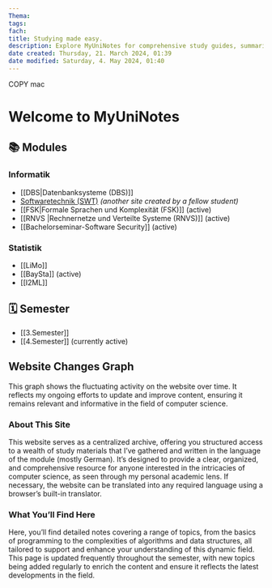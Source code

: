 ```yaml
---
Thema:
tags: 
fach: 
title: Studying made easy.
description: Explore MyUniNotes for comprehensive study guides, summaries, and academic resources tailored for students across Computer Science. Elevate your learning, ace your exams, and connect with peers for collaborative study. Your go-to for academic success!
date created: Thursday, 21. March 2024, 01:39
date modified: Saturday, 4. May 2024, 01:40
---
```

COPY mac 
# Welcome to MyUniNotes

## 📚 Modules

### Informatik
- [[DBS|Datenbanksysteme (DBS)]]
- [Softwaretechnik (SWT)](https://hustle-swt.vercel.app/) *(another site created by a fellow student)*
- [[FSK|Formale Sprachen und Komplexität (FSK)]] (active)
- [[RNVS |Rechnernetze und Verteilte Systeme (RNVS)]] (active)
- [[Bachelorseminar-Software Security]] (active)
### Statistik
- [[LiMo]] 
- [[BaySta]] (active)
- [[I2ML]]

## 🗓️ Semester

- [[3.Semester]]
- [[4.Semester]] (currently active)

## Website Changes Graph

This graph shows the fluctuating activity on the website over time. It reflects my ongoing efforts to update and improve content, ensuring it remains relevant and informative in the field of computer science.


<!-- IMPORT SVG HERE -->



<!-- IMPORT SVG HERE END -->

### About This Site

This website serves as a centralized archive, offering you structured access to a wealth of study materials that I’ve gathered and written in the language of the module (mostly German). It’s designed to provide a clear, organized, and comprehensive resource for anyone interested in the intricacies of computer science, as seen through my personal academic lens. If necessary, the website can be translated into any required language using a browser’s built-in translator.

### What You’ll Find Here

Here, you’ll find detailed notes covering a range of topics, from the basics of programming to the complexities of algorithms and data structures, all tailored to support and enhance your understanding of this dynamic field. This page is updated frequently throughout the semester, with new topics being added regularly to enrich the content and ensure it reflects the latest developments in the field.







<!-- There are scripts below this tag -->
<!-- linter-disable -->





































<!-- Google tag (gtag.js) -->

<script async src="https://www.googletagmanager.com/gtag/js?id=G-E24ELVW963"></script>

<script>

  window.dataLayer = window.dataLayer || [];

  function gtag(){dataLayer.push(arguments);}

  gtag('js', new Date());

  

  gtag('config', 'G-E24ELVW963');

</script>

<script async src="https://pagead2.googlesyndication.com/pagead/js/adsbygoogle.js?client=ca-pub-1763484998384870"
     crossorigin="anonymous"></script>

<!-- Easter Egg (Siskoman) -->

<script> 

/*

Had problems with redeclaring, therefore using `var`. Needed to do this because the console would throw errors if you visited index.html, went to another link, and revisited index.html.

You think `var` is creepy? Read this then: [https://github.com/getify/You-Dont-Know-JS/blob/2nd-ed/scope-closures/apAmd#the-case-for-var](https://github.com/getify/You-Dont-Know-JS/blob/2nd-ed/scope-closures/apAmd#the-case-for-var)

Anyway, if you are reading this, what are you doing here anyway? Hit me up if you have a better solution than using `var`, which you probably have if you are digging down this deep into a website made by a student.

If you are still reading this and no one ever told you yet, congratulations you are officially a nerd ;D

*/
console.clear();
var asciiArt1 = undefined;
var asciiArt2 = undefined;
// ASCII art of the best superhero
 asciiArt1 = `
 
                                  ⠀⠀⡄⠀⠀⠀⠀⠀⠀⠀⠀⠀⠀⠀⡀⠀⠀
                                  ⠀⣸⣿⡄⠀⠀⠀⠀⠀⠀⠀⠀⠀⣸⣿⡄⠀
                                  ⠀⣿⣿⣿⣿⣿⣿⣿⣿⣿⣿⣿⣿⣿⣿⣧⠀
                                  ⢸⣿⣿⣿⣿⣿⣿⣿⣿⣿⣿⣿⣿⣿⣿⣿⠀
                                  ⣼⣿⣿⣿⣿⣿⣿⣿⣿⣿⣿⣿⣿⣿⣿⣿⡆
                                  ⣿⣿⡟⠉⢹⣿⣿⣿⣿⣿⣿⣿⠉⠙⣿⣿⡇
                                  ⢸⣿⠿⠶⣿⣿⣿⣿⣿⣿⣿⣿⣶⠶⢿⣿⠁
                                  ⠀⠻⢀⠀⠀⠀⠀⠉⠉⠁⠀⠀⠀⠀⣸⠏⠀
                                  ⠀⠀⠀⢈⠰⢦⣤⣤⣤⣤⣤⠶⠈⠁⠀⠀⠀
                                  ⢀⢀⠂⠀⠀⠀⠤⣄⣄⡤⠀⠀⠀⠑⢄⠀⠀
                                  ⣼⣿⣶⣴⣇⠀⠀⠀⠀⠀⠀⢰⣦⣤⣶⣿⠀
                                  ⢬⣿⡿⣿⡧⢼⣤⣿⣯⣥⡥⢼⣿⣿⣿⣏⠀
                                  ⠀⣿⣿⡟⣀⠀⠈⣿⣿⡁⠀⢀⠹⣿⣿⡇⠀
                                  ⢰⠿⠻⣿⣿⣿⣶⠿⡿⢷⣿⣿⣿⡿⠿⡇⠀
                                  ⠀⠐⠛⠻⠿⠛⠛⠀⠀⠛⠻⠿⠿⠿⠆⠀⠀⠀


`;
 asciiArt2 =  `   
   ▄████████  ▄█     ▄████████    ▄█   ▄█▄  ▄██████▄    ▄▄▄▄███▄▄▄▄      ▄████████ ███▄▄▄▄   
  ███    ███ ███    ███    ███   ███ ▄███▀ ███    ███ ▄██▀▀▀███▀▀▀██▄   ███    ███ ███▀▀▀██▄ 
  ███    █▀  ███▌   ███    █▀    ███▐██▀   ███    ███ ███   ███   ███   ███    ███ ███   ███ 
  ███        ███▌   ███         ▄█████▀    ███    ███ ███   ███   ███   ███    ███ ███   ███ 
▀███████████ ███▌ ▀███████████ ▀▀█████▄    ███    ███ ███   ███   ███ ▀███████████ ███   ███ 
         ███ ███           ███   ███▐██▄   ███    ███ ███   ███   ███   ███    ███ ███   ███ 
   ▄█    ███ ███     ▄█    ███   ███ ▀███▄ ███    ███ ███   ███   ███   ███    ███ ███   ███ 
 ▄████████▀  █▀    ▄████████▀    ███   ▀█▀  ▀██████▀   ▀█   ███   █▀    ███    █▀   ▀█   █▀  
                                 ▀ `; 
console.log(asciiArt1); 
console.log(asciiArt2); 
</script>


